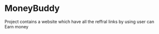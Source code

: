 # MoneyBuddy
Project contains a website which have all the reffral links by using user can Earn money
